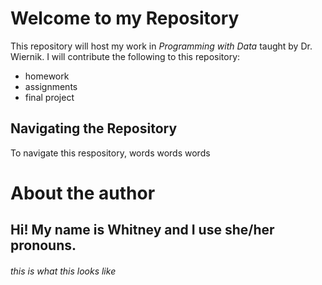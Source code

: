 # Welcome to my Repository

This repository will host my work in *Programming with Data* taught by Dr. Wiernik. I will contribute the following to this repository:
* homework 
* assignments
* final project

## Navigating the Repository 

To navigate this respository, words words words

# **About the author**
## Hi! My name is Whitney and I use she/her pronouns.
###### this is what this looks like 
